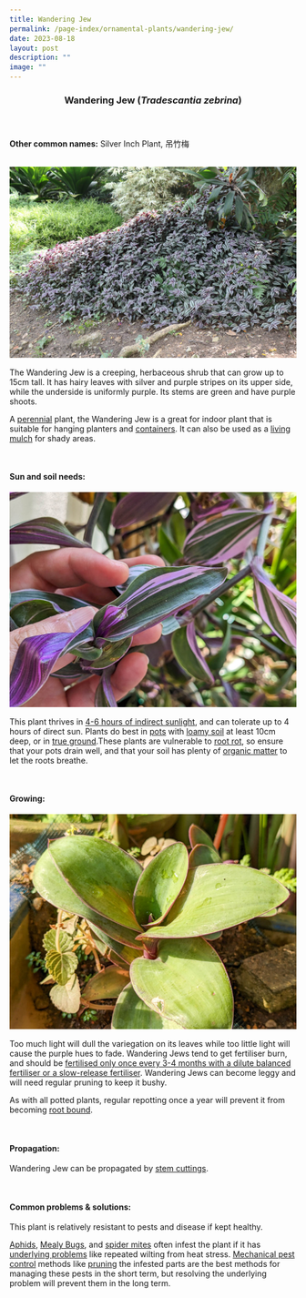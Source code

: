 ```yaml
---
title: Wandering Jew
permalink: /page-index/ornamental-plants/wandering-jew/
date: 2023-08-18
layout: post
description: ""
image: ""
---
```

<header> 
	<h3>Wandering Jew (<em>Tradescantia zebrina</em>)</h3> 
</header>

<section>
	<p><strong>Other common names:</strong> Silver Inch Plant, 吊竹梅</p>
	<br>
</section>

<section>
	<img title="Wandering jew growing as a groundcover in true ground. Photo by Flora and Fauna Web." src="/images/Plants/wanderingjew_ffw_2.jpg">
	<p>The Wandering Jew is a creeping, herbaceous shrub that can grow up to 15cm tall. It has hairy leaves with silver and purple stripes on its upper side, while the underside is uniformly purple. Its stems are green and have purple shoots.</p>
	<p>A <a href="/learn-more-about-gardening/glossary/#p">perennial</a> plant, the Wandering Jew is a great for indoor plant that is suitable for hanging planters and <a href="/page-index/horticulture-techniques/planting-in-containers/">containers</a>. It can also be used as a <a href="/page-index/horticulture-techniques/companion-planting/">living mulch</a> for shady areas.</p>
	 <br> 
</section> 
 
<section> 
  <h4>Sun and soil needs:</h4> 
	<img title="Wandering jew leaves. Photo by Jacqueline Chua." src="/images/Plants/wanderingjew%20(1)_jacquelinechua.jpg">
  <p>This plant thrives in <a href="/page-index/horticulture-techniques/gauging-light/">4-6 hours of indirect sunlight</a>, and can tolerate up to 4 hours of direct sun.  Plants do best in <a href="/page-index/horticulture-techniques/planting-in-containers/">pots</a> with <a href="/page-index/horticulture-techniques/soil/">loamy soil</a> at least 10cm deep, or in <a href="/page-index/horticulture-techniques/true-ground/">true ground</a>.These plants are vulnerable to <a href="/page-index/plant-problems/root-rot/">root rot</a>, so ensure that your pots drain well, and that your soil has plenty of <a href="/page-index/horticulture-techniques/soil-amendments/">organic matter</a> to let the roots breathe.</p> 
	<br>
</section>

<section> 
  <h4>Growing:</h4> 
	<img title="Wandering jew leaves that have lost their variegation. Photo by Jacqueline Chua." src="/images/Plants/wanderingjew%20(2)_jacquelinechua.jpg">
	<p>Too much light will dull the variegation on its leaves while too little light will cause the purple hues to fade. Wandering Jews tend to get fertiliser burn, and should be <a href="/page-index/horticulture-techniques/fertilising/">fertilised only once every 3-4 months with a dilute balanced fertiliser or a slow-release fertiliser</a>.  Wandering Jews can become leggy and will need regular pruning to keep it bushy.</p>
<p>As with all potted plants, regular repotting once a year will prevent it from becoming <a href="/page-index/plant-problems/root-bound/">root bound</a>.</p> 
	<br> 
</section> 

<section> 
  <h4>Propagation:</h4> 
	<p>Wandering Jew can be propagated by <a href="/page-index/horticulture-techniques/propagating-by-cuttings/">stem cuttings</a>.</p> 
	<br> 
</section> 
 
<section> 
  <h4>Common problems &amp; solutions:</h4> 
	<p>This plant is relatively resistant to pests and disease if kept healthy.</p>
<p><a href="/page-index/pests/aphids/">Aphids</a>, <a href="/page-index/pests/mealy-bugs/">Mealy Bugs</a>, and <a href="/page-index/pests/spider-mites/">spider mites</a> often infest the plant if it has <a href="/learn-more-about-gardening/plant-problems/">underlying problems</a> like repeated wilting from heat stress. <a href="/horticulture-techniques/pest-control/">Mechanical pest control</a> methods like <a href="/page-index/horticulture-techniques/pruning/">pruning</a> the infested parts are the best methods for managing these pests in the short term, but resolving the underlying problem will prevent them in the long term.</p>
</section>